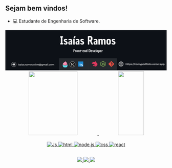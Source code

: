 ## Sejam bem vindos!
- 💻 Estudante de Engenharia de Software.

<img src=".github/banner.png" />
  
<div align="center">
  <a href="https://github.com/isaiasramosdeoliveira">
  <img height="200px" width="55%" src="https://github-readme-stats.vercel.app/api?username=isaiasramosdeoliveira&show_icons=true&theme=gotham&include_all_commits=true&count_private=true"/>
  <img height="200px" width="40%"  src="https://github-readme-stats.vercel.app/api/top-langs/?username=isaiasramosdeoliveira&layout=compact&langs_count=7&theme=gotham"/>
</picture margin="auto">
  <div style="display: inline_block"><br>
  <img align="center"alt="Js" height="30" width="30" src="https://www.vectorlogo.zone/logos/typescriptlang/typescriptlang-icon.svg">
  <img align="center" alt="html" height="30" width="30" src="https://www.drupal.org/files/project-images/nextjs-icon-dark-background.png">
  <img align="center" alt="node.js" height="30" width="30" src="https://cdn-icons-png.flaticon.com/512/5968/5968322.png">   
  <img align="center" alt="css" height="30" width="30"src="https://avatars.githubusercontent.com/u/112610040?s=280&v=4">
  <img align="center" alt="react" height="30" width="30" src="https://docs.nestjs.com/assets/logo-small.svg">
</picture>

##

<div>
    <a href="https://www.instagram.com/isaias.r.o/" target="_blank">
      <img src="https://img.shields.io/badge/-Instagram-%23E4405F?style=for-the-badge&logo=instagram&logoColor=white" target="_blank">
    </a>
    <a href = "mailto:isaiasramosdeoliveira2003@gmail.com">
      <img src="https://img.shields.io/badge/Gmail-D14836?style=for-the-badge&logo=gmail&logoColor=white" destino ="_blank">
    </a>
    <a href="https://www.linkedin.com/in/isa%C3%ADas-ramos-ab015a248" target="_blank">
      <img src="https://img.shields.io/badge/LinkedIn-0077B5?style=for-the-badge&logo=linkedin&logoColor=white" target="_blank">
    </a>
</div>

  
